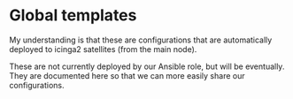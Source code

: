 # Global templates

My understanding is that these are configurations that are automatically
deployed to icinga2 satellites (from the main node).

These are not currently deployed by our Ansible role, but will be eventually.
They are documented here so that we can more easily share our configurations.
